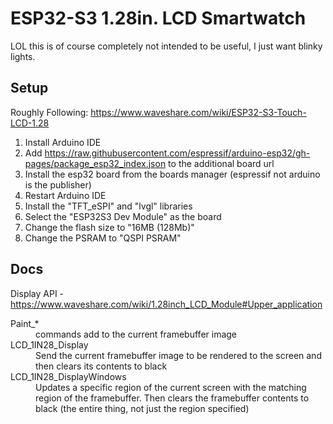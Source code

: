 # ESP32-S3 1.28in. LCD Smartwatch

LOL this is of course completely not intended to be useful, I just want blinky lights.

## Setup
  Roughly Following: https://www.waveshare.com/wiki/ESP32-S3-Touch-LCD-1.28

1. Install Arduino IDE
2. Add https://raw.githubusercontent.com/espressif/arduino-esp32/gh-pages/package_esp32_index.json to the additional board url
3. Install the esp32 board from the boards manager (espressif not arduino is the publisher)
4. Restart Arduino IDE
5. Install the "TFT_eSPI" and "lvgl" libraries
6. Select the "ESP32S3 Dev Module" as the board
7. Change the flash size to "16MB (128Mb)"
8. Change the PSRAM to "QSPI PSRAM"

## Docs
Display API - https://www.waveshare.com/wiki/1.28inch_LCD_Module#Upper_application

<dl>
  <dt>Paint_*</dt>
  <dd>commands add to the current framebuffer image</dd>
  
  <dt>LCD_1IN28_Display</dt>
  <dd>Send the current framebuffer image to be rendered to the screen and then clears its contents to black</dd>
  
  <dt>LCD_1IN28_DisplayWindows</dt>
  <dd>Updates a specific region of the current screen with the matching region of the framebuffer. Then clears the framebuffer contents to black (the entire thing, not just the region specified)</dd>
</dl>
